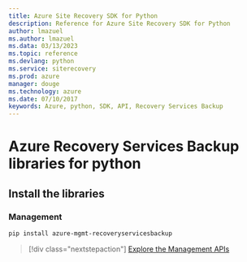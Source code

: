 ```yaml
---
title: Azure Site Recovery SDK for Python
description: Reference for Azure Site Recovery SDK for Python
author: lmazuel
ms.author: lmazuel
ms.data: 03/13/2023
ms.topic: reference
ms.devlang: python
ms.service: siterecovery
ms.prod: azure
manager: douge
ms.technology: azure
ms.date: 07/10/2017
keywords: Azure, python, SDK, API, Recovery Services Backup
---
```

# Azure Recovery Services Backup libraries for python

## Install the libraries


### Management

```bash
pip install azure-mgmt-recoveryservicesbackup
```
> [!div class="nextstepaction"]
> [Explore the Management APIs](/python/api/overview/azure/recoveryservicesbackup/management)